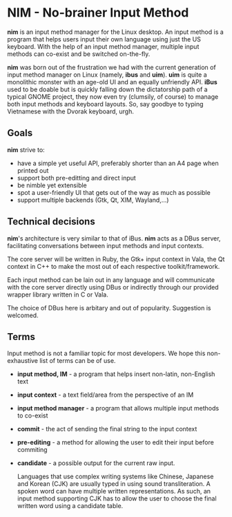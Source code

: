 NIM - No-brainer Input Method
=============================

**nim** is an input method manager for the Linux desktop. An input method is
a program that helps users input their own language using just the US keyboard.
With the help of an input method manager, multiple input methods can co-exist
and be switched on-the-fly.

**nim** was born out of the frustration we had with the current generation of
input method manager on Linux (namely, **ibus** and **uim**). **uim** is quite a
monolithic monster with an age-old UI and an equally unfriendly API. **iBus** used
to be doable but is quickly falling down the dictatorship path of a typical GNOME
project, they now even try (clumsily, of course) to manage both input methods
and keyboard layouts. So, say goodbye to typing Vietnamese with the Dvorak keyboard,
urgh.

## Goals

**nim** strive to:

- have a simple yet useful API, preferably shorter than an A4 page when printed out
- support both pre-editting and direct input
- be nimble yet extensible
- spot a user-friendly UI that gets out of the way as much as possible
- support multiple backends (Gtk, Qt, XIM, Wayland,...)

## Technical decisions

**nim**'s architecture is very similar to that of iBus. **nim** acts as a
DBus server, facilitating conversations between input methods and input contexts.

The core server will be written in Ruby, the Gtk+ input context in Vala, the Qt
context in C++ to make the most out of each respective toolkit/framework.

Each input method can be lain out in any language and will communicate with the
core server directly using DBus or indirectly through our provided wrapper library
written in C or Vala.

The choice of DBus here is arbitary and out of popularity. Suggestion is
welcomed.

## Terms

Input method is not a familiar topic for most developers. We hope this non-exhaustive
list of terms can be of use.

- **input method, IM** - a program that helps insert non-latin, non-English text
- **input context** - a text field/area from the perspective of an IM
- **input method manager** - a program that allows multiple input methods to
    co-exist
- **commit** - the act of sending the final string to the input context
- **pre-editing** - a method for allowing the user to edit their input before commiting
- **candidate** - a possible output for the current raw input.

    Languages that use complex writing systems like Chinese, Japanese and Korean (CJK)
    are usually typed in using sound transliteration. A spoken word can have multiple written
    representations. As such, an input method supporting CJK has to allow the user
    to choose the final written word using a candidate table.
